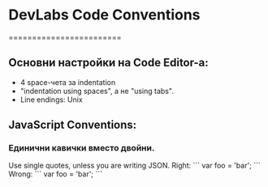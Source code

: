 <h1>DevLabs Code Conventions</h1>
========================
<h2>Основни настройки на Code Editor-а:</h2>
<ul>
    <li>4 space-чета за indentation</li>
    <li>"indentation using spaces", а не "using tabs".</li>
    <li>Line endings: Unix</li>
</ul>

<h2>JavaScript Conventions:</h2>
<h3>Единични кавички вместо двойни.</h3>
Use single quotes, unless you are writing JSON.
Right:
```
var foo = 'bar';
```
Wrong:
```
var foo = 'bar';
```